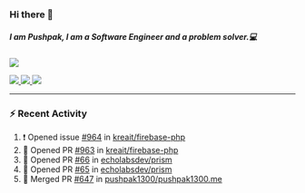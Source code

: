 ### Hi there 👋

##### I am Pushpak, I am a Software Engineer and a problem solver.💻

<a href='https://twitter.com/pushpak1300'><a href="https://pushpak1300.me/" target="_blank">
  <img src="https://img.shields.io/badge/website-%23E34F26.svg?&style=for-the-badge" />
</a> 
 
 <a href="https://twitter.com/pushpak1300" target="_blank">
  <img src="https://img.shields.io/badge/twitter-%231DA1F2.svg?&style=for-the-badge&logo=twitter&logoColor=white" />
</a> 

<a href="https://www.linkedin.com/in/pushpak-c-286b17b1/" target="_blank">
  <img src="https://img.shields.io/badge/linkedin-%230077B5.svg?&style=for-the-badge&logo=linkedin&logoColor=white" />
</a> 

<a href="https://dev.to/pushpak1300/" target="_blank">
  <img src="http://img.shields.io/badge/dev.to-gray?style=for-the-badge&logo=dev.to&?logoColor=white?logoWidth=100?label=" />
</a> 


</p>

---

### ⚡ Recent Activity

<!--START_SECTION:activity-->
1. ❗ Opened issue [#964](https://github.com/kreait/firebase-php/issues/964) in [kreait/firebase-php](https://github.com/kreait/firebase-php)
2. 💪 Opened PR [#963](https://github.com/kreait/firebase-php/pull/963) in [kreait/firebase-php](https://github.com/kreait/firebase-php)
3. 💪 Opened PR [#66](https://github.com/echolabsdev/prism/pull/66) in [echolabsdev/prism](https://github.com/echolabsdev/prism)
4. 💪 Opened PR [#65](https://github.com/echolabsdev/prism/pull/65) in [echolabsdev/prism](https://github.com/echolabsdev/prism)
5. 🎉 Merged PR [#647](https://github.com/pushpak1300/pushpak1300.me/pull/647) in [pushpak1300/pushpak1300.me](https://github.com/pushpak1300/pushpak1300.me)
<!--END_SECTION:activity-->

